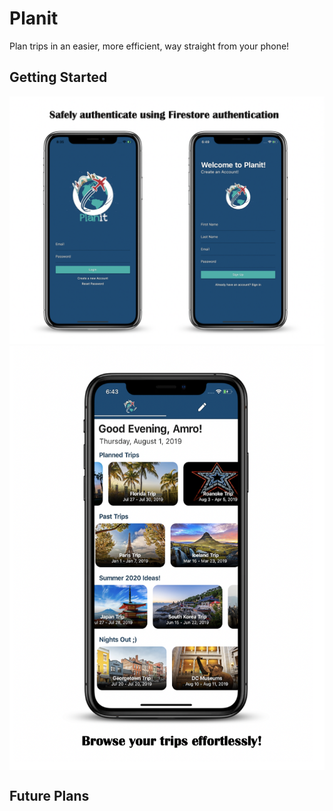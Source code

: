# Planit

Plan trips in an easier, more efficient, way straight from your phone!

## Getting Started

<p align="center">
  <img src="screenshots/authenticationScreenshot.png">
  <img src="screenshots/profileScreenshot.png"  align="center">
</p>


## Future Plans
